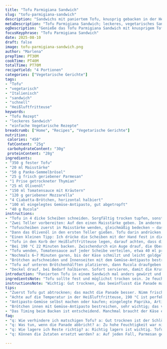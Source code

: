 ```yaml
---
title: "Tofu Parmigiana Sandwich"
slug: "tofu-parmigiana-sandwich"
description: "Sandwichs mit paniertem Tofu, knusprig gebacken in der Heißluftfritteuse, belegt mit Basilikumsauce und geschmolzenem Mozzarella. Vegetarisch, ohne Nüsse und Eier. Mit Antipasto-Gemüse und frischer Rucola abgerundet. Einfach und schnell mit angepassten Mengen und Zutaten, für eine herzhafte Mahlzeit."
metaDescription: "Tofu Parmigiana Sandwich; leckeres, vegetarisches Sandwich mit knusprigem, paniertem Tofu und geschmolzenem Mozzarella für ein herzhafter Erlebnis."
ogDescription: "Genieße das Tofu Parmigiana Sandwich mit knusprigem Tofu, fruchtiger Tomatensauce und würzigem Mozzarella. Ideal für schnelles Kochen."
focusKeyphrase: "Tofu Parmigiana Sandwich"
date: 2025-08-10
draft: false
image: tofu-parmigiana-sandwich.png
author: "Marlena"
prepTime: PT30M
cookTime: PT40M
totalTime: PT70M
recipeYield: "4 Portionen"
categories: ["Vegetarische Gerichte"]
tags:
- "Tofu"
- "vegetarisch"
- "Italienisch"
- "sandwich"
- "schnell"
- "Heißluftfritteuse"
keywords:
- "Tofu Rezept"
- "leckeres Sandwich"
- "einfache Vegetarische Rezepte"
breadcrumb: ["Home", "Recipes", "Vegetarische Gerichte"]
nutrition: 
 calories: "450"
 fatContent: "25g"
 carbohydrateContent: "30g"
 proteinContent: "28g"
ingredients:
- "350 g fester Tofu"
- "20 ml Maisstärke"
- "50 g Panko-Semmelbrösel"
- "25 g frisch geriebener Parmesan"
- "1 Prise getrockneter Thymian"
- "25 ml Olivenöl"
- "150 ml Tomatensauce mit Kräutern"
- "120 g geriebener Mozzarella"
- "4 Ciabatta-Brötchen, horizontal halbiert"
- "100 ml eingelegtes Gemüse-Antipasto, gut abgetropft"
- "40 g Rucola"
instructions:
- "Tofu in 4 dicke Scheiben schneiden. Sorgfältig trocken tupfen, sonst wird Panade matschig. Mit Salz würzen - das hebt den Eigengeschmack hervor."
- "Zwei Teller vorbereiten: Auf den einen Maisstärke geben. Im anderen Panko, Parmesan und Thymian vermischen. Thymian bringt eine frische, aber dezente Kräuternote, die ich lieber mag als Oregano."
- "Tofuscheiben zuerst in Maisstärke wenden, gleichmäßig bedecken – das bindet Öl und Panade."
- "Dann das Olivenöl in den ersten Teller gießen. Tofu darin andrücken, damit die Stärke das Öl aufsaugt. Danach sofort in Panade drücken, beide Seiten gut bedecken – so wird’s knusprig und nicht trocken."
- "Einen kleinen Tipp: Ich drücke die Scheiben mit der Hand fest in die Panade, das sorgt für mehr Halt beim Frittieren."
- "Tofu in den Korb der Heißluftfritteuse legen, darauf achten, dass die Scheiben sich nicht berühren – Luft muss zirkulieren."
- "Bei 190 °C 22 Minuten backen. Zwischendurch ein Auge drauf, die Oberfläche soll goldbraun und knusprig sein, das Knistern der Kruste hört man schön."
- "Tofu wenden, Tomatensauce auf jeder Scheibe verteilen, etwa 40 ml pro Stück reichen. Mozzarella großzügig darüberstreuen."
- "Nochmals 6–7 Minuten garen, bis der Käse schmilzt und leicht goldgelb brutzelt. Der Duft von geschmolzenem Käse mit Basilikum sprüht fast Magie aus."
- "Brötchen aufschneiden und Innenseiten mit dem Gemüse-Antipasto bestreichen. Säure und Süße dort gleichen Tofu kraftvoll aus."
- "Tofu auf unteren Brötchenhälften platzieren, dann Rucola draufgeben für Frische und Biss. Die knackigen Blätter verhindern, dass der Sandwich muffig wird."
- "Deckel drauf, bei Bedarf halbieren. Sofort servieren, damit die Kruste knusprig bleibt."
introduction: "Panierten Tofu in einem Sandwich mal anders gewürzt und zubereitet, mit Heißluftfritteuse statt Braten in Öl. Die Kruste bekommt durch die Kombination Maisstärke und Panko knusprige Leichtigkeit. Den Parmesan ersetze ich gern mit Pecorino, manchmal nehm ich auch gut gereiften Grana – das bringt einen würzigeren Kick. Antipasto-Gemüse bringt Textur und Säure, frische Rucola den Biss. Wichtig: Das Timing beim Backen anpassen, je nach Modell kann die Hitze variieren. So bleibt der Tofu außen knusprig, innen zart. Die Sauce ist fertig gekauft, aber gute Qualität vorausgesetzt, sonst lohnt sich selbst machen. Der Brotbelag sorgt für ein Komplett-Erlebnis, harmoniert zwischen würzig, frisch, knackig, cremig."
ingredientsNote: "Tofu sollte fest und möglichst trocken sein. Je feuchter, desto matschiger das Ergebnis. Wenn kein Panko da, funktioniert normale Semmelbrösel, sie werden aber weniger knusprig. Parmesan kann durch Pecorino ersetzt werden für intensiveren Geschmack. Getrocknetes Thymian was ich neuerdings lieber mag statt Oregano, weil es subtiler ist. Wer mag, nimmt eine Prise geräuchertes Paprikapulver für rauchiges Aroma. Olivenöl nicht sparen, hilft beim knusprigen Überzug. Tomatensauce ideal mit Basilikum, kann auch selbst gemacht werden mit verbliebenen Kräutern. Antipasto-Gemüse wie eingelegte Paprika, Artischocken oder Oliven ist fester Bestandteil, ersetzt Saures und Süßes. Rucola bringt Aroma und Frische, kann durch Babyspinat ersetzt werden, wenn man’s milder mag."
instructionsNote: "Wichtig: Gut trocknen, das beeinflusst die Panade maßgeblich. Stärke zuerst, damit Panade später haftet und knusprig wird. Olivenöl in die Stärke – eine ungewöhnliche Technik, die ich aus der asiatischen Küche adaptiert habe. Drücken und drücken, nicht einfach nur tunken. Die Heißluftfritteuse nicht überladen, sonst dampft es, keine Knusprigkeit. Kontrolle durch Farbe, leichte Goldbraun, und Let's listen: knackiges Geräusch beim Draufklopfen deutet auf fertig. Tomatensauce gleichmäßig, nicht zu viel, sonst wird’s matschig. Mozzarella nicht zu großzügig, damit er schön schmilzt aber nicht tropft. Nachträgliches Belegen mit Antipasto und Rucola bewahrt Texturen, damit nichts durchweicht. Sofort essen – knusprig ist vergänglich. Die 5-Minuten-Schmelzphase ist manchmal 1–2 Minuten länger, je nach Wunsch auf Bräune achten. Fehler: Tofu zu feucht – dann bricht Panade ab; zu dick gefettete Panade wird pampig."
tips:
- "Zuerst Tofu gut abtrocknen; das macht die Panade besser. Nimm frischen, festen Tofu, sonst wird's zu matschig. Wichtig: Maisstärke und Panko gut kombinieren. Wer keinen Panko hat, normale Semmelbrösel nehmen, aber die werden nicht so knusprig. Parmesan durch Pecorino ersetzen - bringt mehr Geschmack. Thymian statt Oregano ist feiner."
- "Achte auf die Temperatur in der Heißluftfritteuse, 190 °C ist perfekt. Halte Augen offen; nach 22 Minuten, Oberfläche goldbraun und knusprig erwartet. Knistern der Kruste hört man schon. Wenn nicht genug goldig, einfach etwas länger backen. Teils kann die Zeit variieren, also geschulte Sinne benutzen, Kontrolle durch Hören und Sehen."
- "Antipasto-Gemüse selbst machen oder kaufen; eingelegte Paprika, Artischocken sind ideal. Das bringt den perfekten Ausgleich zum Tofu, besonders beim Geschmack. Rucola auf jeden Fall frisch halten; der Biss ist wichtig. Du kannst auch Babyspinat nehmen, wenn's milder sein soll. Aber Rucola gibt diesen speziellen Crunch."
- "Brötchen innen mit Gemüse-Antipasto bestreichen, sehr wichtig; das verhindert, dass der Tofu durchweicht. Feuchtigkeit die gesamte Mischung beeinflusst. Knusprigkeit bewahren, bis zur letzten Minute warten mit dem Zusammenstellen. Tofu auf die Brötchenhälften legen - die Balance aus Aromen und Texturen ist entscheidend für ein tolles Sandwich."
- "Das Timing beim Backen ist entscheidend. Manchmal braucht der Käse extra 1-2 Minuten. Nimm ihn ernst, schmelzen sollte er perfekt sein. Wenn nicht gleich molten, eventuell Tipps anpassen. Dabei auch bedenken - oft sind Mengen und Hitze je nach Modell unterschiedlich. Sofort servieren - knusprig ist mysteriös wertvoll."
faq:
- "q: Wie verhindere ich matschigen Tofu? a: Gut trocknen ist der Schlüssel. Feuchtigkeit zieht in die Panade. Frühzeitig die Stärken anwenden, hilft enorm. Also, pressen und tüten, nicht einfach nur baden."
- "q: Was tun, wenn die Panade abbricht? a: Zu hohe Feuchtigkeit war nicht gut. Achte diesmal mehr auf das Trocknen. Teil des Prozesses. Wenn aber passiert, die nächste Runde sicher mit weniger Feuchtigkeit machen."
- "q: Wie lagere ich Reste richtig? a: Richtig lagern ist wichtig. Tofu und Rucola separat; sonst wird alles matschig. Am besten in einem luftdichten Behälter. Rucola braucht eigene Felder, sonst flask ich was ranzig."
- "q: Können die Zutaten ersetzt werden? a: Auf jeden Fall, Parmesan gegen Pecorino oder sogar Grana; das trägt zur Intensität bei. Panko kann durch Brösel ersetzen werden, aber ohne Knusprigkeit. Sie nehmen gleich viel Zeit, die Wiederholung hilft."

---
```

